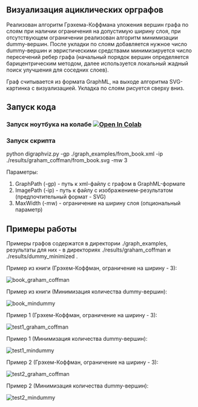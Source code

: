 ## Визуализация ациклических орграфов

Реализован алгоритм Грэхема-Коффмана уложения вершин графа по слоям при наличии ограничения на допустимую ширину слоя, при отсутствующем ограничении реализован алгоритм минимизации dummy-вершин. После укладки по слоям добавляется нужное число dummy-вершин и эвристическими средствами минимизируется число пересечений ребер графа (начальный порядок вершин определяется барицентрическим методом, далее используется локальный жадный поиск улучшения для соседних слоев).

Граф считывается из формата GraphML, на выходе алгоритма SVG-картинка с визуализацией.
Укладка по слоям рисуется сверху вниз.

## Запуск кода

### Запуск ноутбука на колабе [![Open In Colab](https://colab.research.google.com/assets/colab-badge.svg)](https://colab.research.google.com/github/S4nh1seR/DataViz/blob/main/digraphviz/digraphviz.ipynb)

### Запуск скрипта
python digraphviz.py -gp ./graph_examples/from_book.xml -ip ./results/graham_coffman/from_book.svg -mw 3

Параметры:
1. GraphPath (-gp) - путь к xml-файлу с графом в GraphML-формате
2. ImagePath (-ip) - путь к файлу с изображением-результатом (предпочтительный формат - SVG)
3. MaxWidth (-mw) - ограничение на ширину слоя (опциональный параметр)
## Примеры работы

Примеры графов содержатся в директории ./graph_examples, результаты для них - в директориях ./results/graham_coffman и ./results/dummy_minimized .

Пример из книги (Грэхем-Коффман, ограничение на ширину - 3):

![book_graham_coffman](./results/graham_coffman/from_book.svg)

Пример из книги (Минимизация количества dummy-вершин):

![book_mindummy](./results/dummy_minimized/from_book.svg)

Пример 1 (Грэхем-Коффман, ограничение на ширину - 3):

![test1_graham_coffman](./results/graham_coffman/test1.svg)

Пример 1 (Минимизация количества dummy-вершин):

![test1_mindummy](./results/dummy_minimized/test2.svg)

Пример 2 (Грэхем-Коффман, ограничение на ширину - 3):

![test2_graham_coffman](./results/graham_coffman/test1.svg)

Пример 2 (Минимизация количества dummy-вершин):

![test2_mindummy](./results/dummy_minimized/test2.svg)